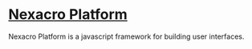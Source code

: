 # [Nexacro Platform](https://nexacro.github.io)

Nexacro Platform is a javascript framework for building user interfaces.

